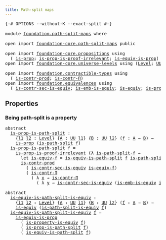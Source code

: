```yaml
---
title: Path-split maps
---
```


<pre class="Agda"><a id="41" class="Symbol">{-#</a> <a id="45" class="Keyword">OPTIONS</a> <a id="53" class="Pragma">--without-K</a> <a id="65" class="Pragma">--exact-split</a> <a id="79" class="Symbol">#-}</a>

<a id="84" class="Keyword">module</a> <a id="91" href="foundation.path-split-maps.html" class="Module">foundation.path-split-maps</a> <a id="118" class="Keyword">where</a>

<a id="125" class="Keyword">open</a> <a id="130" class="Keyword">import</a> <a id="137" href="foundation-core.path-split-maps.html" class="Module">foundation-core.path-split-maps</a> <a id="169" class="Keyword">public</a>

<a id="177" class="Keyword">open</a> <a id="182" class="Keyword">import</a> <a id="189" href="foundation-core.propositions.html" class="Module">foundation-core.propositions</a> <a id="218" class="Keyword">using</a>
  <a id="226" class="Symbol">(</a> <a id="228" href="foundation-core.propositions.html#1309" class="Function">is-prop</a><a id="235" class="Symbol">;</a> <a id="237" href="foundation-core.propositions.html#3220" class="Function">is-prop-is-proof-irrelevant</a><a id="264" class="Symbol">;</a> <a id="266" href="foundation-core.propositions.html#3693" class="Function">is-equiv-is-prop</a><a id="282" class="Symbol">)</a>
<a id="284" class="Keyword">open</a> <a id="289" class="Keyword">import</a> <a id="296" href="foundation-core.universe-levels.html" class="Module">foundation-core.universe-levels</a> <a id="328" class="Keyword">using</a> <a id="334" class="Symbol">(</a><a id="335" href="Agda.Primitive.html#597" class="Postulate">Level</a><a id="340" class="Symbol">;</a> <a id="342" href="foundation-core.universe-levels.html#235" class="Primitive">UU</a><a id="344" class="Symbol">)</a>

<a id="347" class="Keyword">open</a> <a id="352" class="Keyword">import</a> <a id="359" href="foundation.contractible-types.html" class="Module">foundation.contractible-types</a> <a id="389" class="Keyword">using</a>
  <a id="397" class="Symbol">(</a> <a id="399" href="foundation-core.contractible-types.html#5494" class="Function">is-contr-prod</a><a id="412" class="Symbol">;</a> <a id="414" href="foundation-core.contractible-types.html#6898" class="Function">is-contr-Π</a><a id="424" class="Symbol">)</a>
<a id="426" class="Keyword">open</a> <a id="431" class="Keyword">import</a> <a id="438" href="foundation.equivalences.html" class="Module">foundation.equivalences</a> <a id="462" class="Keyword">using</a>
  <a id="470" class="Symbol">(</a> <a id="472" href="foundation.equivalences.html#10126" class="Function">is-contr-sec-is-equiv</a><a id="493" class="Symbol">;</a> <a id="495" href="foundation-core.equivalences.html#15406" class="Function">is-emb-is-equiv</a><a id="510" class="Symbol">;</a> <a id="512" href="foundation-core.equivalences.html#1556" class="Function">is-equiv</a><a id="520" class="Symbol">;</a> <a id="522" href="foundation.equivalences.html#11208" class="Function">is-property-is-equiv</a><a id="542" class="Symbol">)</a>
</pre>
## Properties

### Being path-split is a property

<pre class="Agda"><a id="608" class="Keyword">abstract</a>
  <a id="is-prop-is-path-split"></a><a id="619" href="foundation.path-split-maps.html#619" class="Function">is-prop-is-path-split</a> <a id="641" class="Symbol">:</a>
    <a id="647" class="Symbol">{</a><a id="648" href="foundation.path-split-maps.html#648" class="Bound">l1</a> <a id="651" href="foundation.path-split-maps.html#651" class="Bound">l2</a> <a id="654" class="Symbol">:</a> <a id="656" href="Agda.Primitive.html#597" class="Postulate">Level</a><a id="661" class="Symbol">}</a> <a id="663" class="Symbol">{</a><a id="664" href="foundation.path-split-maps.html#664" class="Bound">A</a> <a id="666" class="Symbol">:</a> <a id="668" href="foundation-core.universe-levels.html#235" class="Primitive">UU</a> <a id="671" href="foundation.path-split-maps.html#648" class="Bound">l1</a><a id="673" class="Symbol">}</a> <a id="675" class="Symbol">{</a><a id="676" href="foundation.path-split-maps.html#676" class="Bound">B</a> <a id="678" class="Symbol">:</a> <a id="680" href="foundation-core.universe-levels.html#235" class="Primitive">UU</a> <a id="683" href="foundation.path-split-maps.html#651" class="Bound">l2</a><a id="685" class="Symbol">}</a> <a id="687" class="Symbol">(</a><a id="688" href="foundation.path-split-maps.html#688" class="Bound">f</a> <a id="690" class="Symbol">:</a> <a id="692" href="foundation.path-split-maps.html#664" class="Bound">A</a> <a id="694" class="Symbol">→</a> <a id="696" href="foundation.path-split-maps.html#676" class="Bound">B</a><a id="697" class="Symbol">)</a> <a id="699" class="Symbol">→</a>
    <a id="705" href="foundation-core.propositions.html#1309" class="Function">is-prop</a> <a id="713" class="Symbol">(</a><a id="714" href="foundation-core.path-split-maps.html#1270" class="Function">is-path-split</a> <a id="728" href="foundation.path-split-maps.html#688" class="Bound">f</a><a id="729" class="Symbol">)</a>
  <a id="733" href="foundation.path-split-maps.html#619" class="Function">is-prop-is-path-split</a> <a id="755" href="foundation.path-split-maps.html#755" class="Bound">f</a> <a id="757" class="Symbol">=</a>
    <a id="763" href="foundation-core.propositions.html#3220" class="Function">is-prop-is-proof-irrelevant</a> <a id="791" class="Symbol">(λ</a> <a id="794" href="foundation.path-split-maps.html#794" class="Bound">is-path-split-f</a> <a id="810" class="Symbol">→</a>
      <a id="818" class="Keyword">let</a> <a id="822" href="foundation.path-split-maps.html#822" class="Bound">is-equiv-f</a> <a id="833" class="Symbol">=</a> <a id="835" href="foundation-core.path-split-maps.html#2492" class="Function">is-equiv-is-path-split</a> <a id="858" href="foundation.path-split-maps.html#755" class="Bound">f</a> <a id="860" href="foundation.path-split-maps.html#794" class="Bound">is-path-split-f</a> <a id="876" class="Keyword">in</a>
      <a id="885" href="foundation-core.contractible-types.html#5494" class="Function">is-contr-prod</a>
        <a id="907" class="Symbol">(</a> <a id="909" href="foundation.equivalences.html#10126" class="Function">is-contr-sec-is-equiv</a> <a id="931" href="foundation.path-split-maps.html#822" class="Bound">is-equiv-f</a><a id="941" class="Symbol">)</a>
        <a id="951" class="Symbol">(</a> <a id="953" href="foundation-core.contractible-types.html#6898" class="Function">is-contr-Π</a>
          <a id="974" class="Symbol">(</a> <a id="976" class="Symbol">λ</a> <a id="978" href="foundation.path-split-maps.html#978" class="Bound">x</a> <a id="980" class="Symbol">→</a> <a id="982" href="foundation-core.contractible-types.html#6898" class="Function">is-contr-Π</a>
            <a id="1005" class="Symbol">(</a> <a id="1007" class="Symbol">λ</a> <a id="1009" href="foundation.path-split-maps.html#1009" class="Bound">y</a> <a id="1011" class="Symbol">→</a> <a id="1013" href="foundation.equivalences.html#10126" class="Function">is-contr-sec-is-equiv</a> <a id="1035" class="Symbol">(</a><a id="1036" href="foundation-core.equivalences.html#15406" class="Function">is-emb-is-equiv</a> <a id="1052" href="foundation.path-split-maps.html#822" class="Bound">is-equiv-f</a> <a id="1063" href="foundation.path-split-maps.html#978" class="Bound">x</a> <a id="1065" href="foundation.path-split-maps.html#1009" class="Bound">y</a><a id="1066" class="Symbol">)))))</a>

<a id="1073" class="Keyword">abstract</a>
  <a id="is-equiv-is-path-split-is-equiv"></a><a id="1084" href="foundation.path-split-maps.html#1084" class="Function">is-equiv-is-path-split-is-equiv</a> <a id="1116" class="Symbol">:</a>
    <a id="1122" class="Symbol">{</a><a id="1123" href="foundation.path-split-maps.html#1123" class="Bound">l1</a> <a id="1126" href="foundation.path-split-maps.html#1126" class="Bound">l2</a> <a id="1129" class="Symbol">:</a> <a id="1131" href="Agda.Primitive.html#597" class="Postulate">Level</a><a id="1136" class="Symbol">}</a> <a id="1138" class="Symbol">{</a><a id="1139" href="foundation.path-split-maps.html#1139" class="Bound">A</a> <a id="1141" class="Symbol">:</a> <a id="1143" href="foundation-core.universe-levels.html#235" class="Primitive">UU</a> <a id="1146" href="foundation.path-split-maps.html#1123" class="Bound">l1</a><a id="1148" class="Symbol">}</a> <a id="1150" class="Symbol">{</a><a id="1151" href="foundation.path-split-maps.html#1151" class="Bound">B</a> <a id="1153" class="Symbol">:</a> <a id="1155" href="foundation-core.universe-levels.html#235" class="Primitive">UU</a> <a id="1158" href="foundation.path-split-maps.html#1126" class="Bound">l2</a><a id="1160" class="Symbol">}</a> <a id="1162" class="Symbol">(</a><a id="1163" href="foundation.path-split-maps.html#1163" class="Bound">f</a> <a id="1165" class="Symbol">:</a> <a id="1167" href="foundation.path-split-maps.html#1139" class="Bound">A</a> <a id="1169" class="Symbol">→</a> <a id="1171" href="foundation.path-split-maps.html#1151" class="Bound">B</a><a id="1172" class="Symbol">)</a> <a id="1174" class="Symbol">→</a>
    <a id="1180" href="foundation-core.equivalences.html#1556" class="Function">is-equiv</a> <a id="1189" class="Symbol">(</a><a id="1190" href="foundation-core.path-split-maps.html#1544" class="Function">is-path-split-is-equiv</a> <a id="1213" href="foundation.path-split-maps.html#1163" class="Bound">f</a><a id="1214" class="Symbol">)</a>
  <a id="1218" href="foundation.path-split-maps.html#1084" class="Function">is-equiv-is-path-split-is-equiv</a> <a id="1250" href="foundation.path-split-maps.html#1250" class="Bound">f</a> <a id="1252" class="Symbol">=</a>
    <a id="1258" href="foundation-core.propositions.html#3693" class="Function">is-equiv-is-prop</a>
      <a id="1281" class="Symbol">(</a> <a id="1283" href="foundation.equivalences.html#11208" class="Function">is-property-is-equiv</a> <a id="1304" href="foundation.path-split-maps.html#1250" class="Bound">f</a><a id="1305" class="Symbol">)</a>
      <a id="1313" class="Symbol">(</a> <a id="1315" href="foundation.path-split-maps.html#619" class="Function">is-prop-is-path-split</a> <a id="1337" href="foundation.path-split-maps.html#1250" class="Bound">f</a><a id="1338" class="Symbol">)</a>
      <a id="1346" class="Symbol">(</a> <a id="1348" href="foundation-core.path-split-maps.html#2492" class="Function">is-equiv-is-path-split</a> <a id="1371" href="foundation.path-split-maps.html#1250" class="Bound">f</a><a id="1372" class="Symbol">)</a>
</pre>